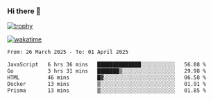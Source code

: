 ### Hi there 👋

[![trophy](https://github-profile-trophy.vercel.app/?username=cxnky&theme=dracula)](https://github.com/ryo-ma/github-profile-trophy)

[![wakatime](https://wakatime.com/badge/user/1c39c599-5497-41b9-a5be-2c4676e7fd23.svg)](https://wakatime.com/@1c39c599-5497-41b9-a5be-2c4676e7fd23)
<!--START_SECTION:waka-->

```txt
From: 26 March 2025 - To: 01 April 2025

JavaScript   6 hrs 36 mins   ██████████████░░░░░░░░░░░   56.08 %
Go           3 hrs 31 mins   ███████▒░░░░░░░░░░░░░░░░░   29.98 %
HTML         46 mins         █▓░░░░░░░░░░░░░░░░░░░░░░░   06.58 %
Docker       13 mins         ▒░░░░░░░░░░░░░░░░░░░░░░░░   01.91 %
Prisma       13 mins         ▒░░░░░░░░░░░░░░░░░░░░░░░░   01.85 %
```

<!--END_SECTION:waka-->
